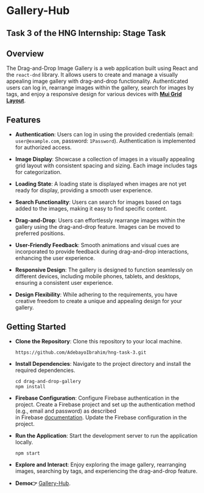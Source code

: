 # Gallery-Hub
## Task 3 of the HNG Internship: Stage Task
## Overview

The Drag-and-Drop Image Gallery is a web application built using React and the `react-dnd` library. It allows users to create and manage a visually appealing image gallery with drag-and-drop functionality. Authenticated users can log in, rearrange images within the gallery, search for images by tags, and enjoy a responsive design for various devices with [**Mui Grid Layout**](https://mui.com/components/grid/).

## Features

- **Authentication**: Users can log in using the provided credentials (email: `user@example.com`, password: `1Password`). Authentication is implemented for authorized access.

- **Image Display**: Showcase a collection of images in a visually appealing grid layout with consistent spacing and sizing. Each image includes tags for categorization.

- **Loading State**: A loading state is displayed when images are not yet ready for display, providing a smooth user experience.

- **Search Functionality**: Users can search for images based on tags added to the images, making it easy to find specific content.

- **Drag-and-Drop**: Users can effortlessly rearrange images within the gallery using the drag-and-drop feature. Images can be moved to preferred positions.

- **User-Friendly Feedback**: Smooth animations and visual cues are incorporated to provide feedback during drag-and-drop interactions, enhancing the user experience.

- **Responsive Design**: The gallery is designed to function seamlessly on different devices, including mobile phones, tablets, and desktops, ensuring a consistent user experience.

- **Design Flexibility**: While adhering to the requirements, you have creative freedom to create a unique and appealing design for your gallery.

## Getting Started

- **Clone the Repository**: Clone this repository to your local machine.

   ```shell
   https://github.com/AdebayoIbrahim/hng-task-3.git
   
- **Install Dependencies**: Navigate to the project directory and install the required dependencies.

   ```shell
   cd drag-and-drop-gallery
   npm install

 - **Firebase Configuration**: Configure Firebase authentication in the project. Create a Firebase project and set up the authentication method (e.g., email and password) as described   
     in Firebase [documentation](https://firebase.google.com/docs). Update the Firebase configuration in the project.

 - **Run the Application**: Start the development server to run the application locally.
    ```shell
    npm start
 - **Explore and Interact**: Enjoy exploring the image gallery, rearranging images, searching by tags, and experiencing the drag-and-drop feature.

  - **Demo👉** [Gallery-Hub](https://gallerry-hub.netlify.app/).

   

